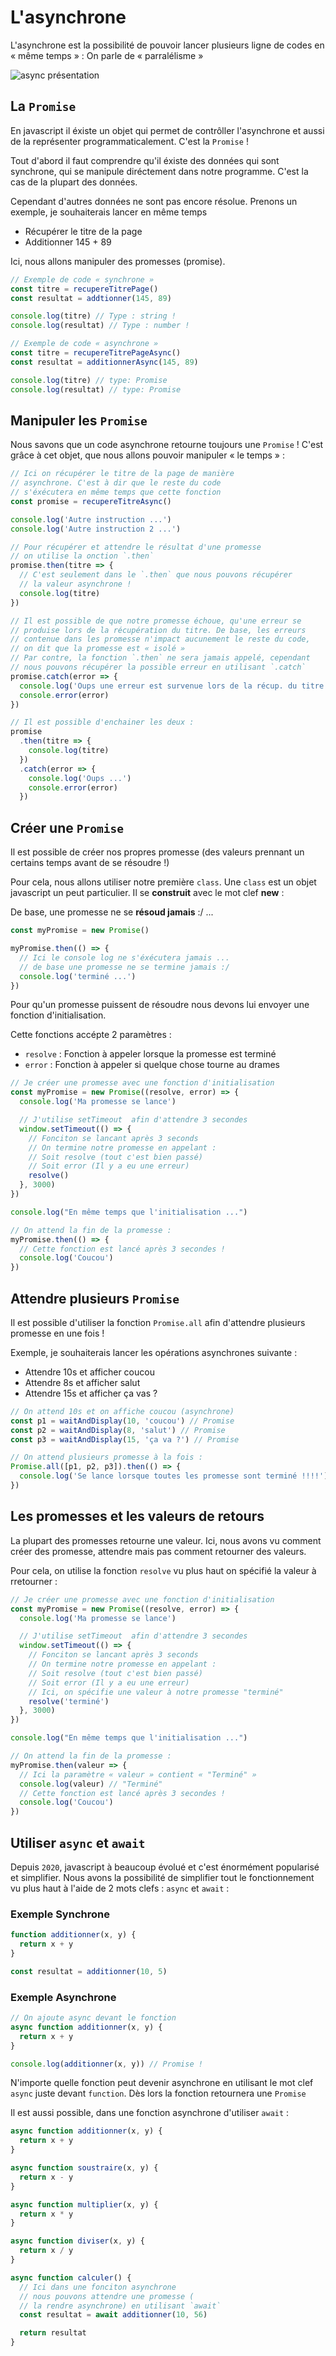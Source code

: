 # L'asynchrone

L'asynchrone est la possibilité de pouvoir lancer plusieurs ligne de codes en « même temps » : On parle de « parralélisme »

![async présentation](../images/JS%20-%20Async.png)

## La `Promise`

En javascript il éxiste un objet qui permet de contrôller l'asynchrone et aussi de la représenter programmaticalement. C'est la `Promise` !

Tout d'abord il faut comprendre qu'il éxiste des données qui sont synchrone, qui se manipule diréctement dans notre programme. C'est la cas de la plupart des données.

Cependant d'autres données ne sont pas encore résolue. Prenons un exemple, je souhaiterais lancer en même temps

- Récupérer le titre de la page
- Additionner 145 + 89

Ici, nous allons manipuler des promesses (promise).

```js
// Exemple de code « synchrone »
const titre = recupereTitrePage()
const resultat = addtionner(145, 89)

console.log(titre) // Type : string !
console.log(resultat) // Type : number !

// Exemple de code « asynchrone »
const titre = recupereTitrePageAsync()
const resultat = additionnerAsync(145, 89)

console.log(titre) // type: Promise
console.log(resultat) // type: Promise
```

## Manipuler les `Promise`

Nous savons que un code asynchrone retourne toujours une `Promise` ! C'est grâce à cet objet, que nous allons pouvoir manipuler « le temps » :

```js
// Ici on récupérer le titre de la page de manière
// asynchrone. C'est à dir que le reste du code
// s'éxécutera en même temps que cette fonction
const promise = recupereTitreAsync()

console.log('Autre instruction ...')
console.log('Autre instruction 2 ...')

// Pour récupérer et attendre le résultat d'une promesse
// on utilise la onction `.then`
promise.then(titre => {
  // C'est seulement dans le `.then` que nous pouvons récupérer
  // la valeur asynchrone !
  console.log(titre)
})

// Il est possible de que notre promesse échoue, qu'une erreur se
// produise lors de la récupération du titre. De base, les erreurs
// contenue dans les promesse n'impact aucunement le reste du code,
// on dit que la promesse est « isolé »
// Par contre, la fonction `.then` ne sera jamais appelé, cependant
// nous pouvons récupérer la possible erreur en utilisant `.catch`
promise.catch(error => {
  console.log('Oups une erreur est survenue lors de la récup. du titre')
  console.error(error)
})

// Il est possible d'enchainer les deux :
promise
  .then(titre => {
    console.log(titre)
  })
  .catch(error => {
    console.log('Oups ...')
    console.error(error)
  })
```

## Créer une `Promise`

Il est possible de créer nos propres promesse (des valeurs prennant un certains temps avant de se résoudre !)

Pour cela, nous allons utiliser notre première `class`. Une `class` est un objet javascript un peut particulier. Il se **construit** avec le mot clef **new** :

De base, une promesse ne se **résoud jamais** :/ ...

```js
const myPromise = new Promise()

myPromise.then(() => {
  // Ici le console log ne s'éxécutera jamais ...
  // de base une promesse ne se termine jamais :/
  console.log('terminé ...')
})
```

Pour qu'un promesse puissent de résoudre nous devons lui envoyer une fonction d'initialisation.

Cette fonctions accépte 2 paramètres :

- `resolve` : Fonction à appeler lorsque la promesse est terminé
- `error` : Fonction à appeler si quelque chose tourne au drames

```js
// Je créer une promesse avec une fonction d'initialisation
const myPromise = new Promise((resolve, error) => {
  console.log('Ma promesse se lance')

  // J'utilise setTimeout  afin d'attendre 3 secondes
  window.setTimeout(() => {
    // Fonciton se lancant après 3 seconds
    // On termine notre promesse en appelant :
    // Soit resolve (tout c'est bien passé)
    // Soit error (Il y a eu une erreur)
    resolve()
  }, 3000)
})

console.log("En même temps que l'initialisation ...")

// On attend la fin de la promesse :
myPromise.then(() => {
  // Cette fonction est lancé après 3 secondes !
  console.log('Coucou')
})
```

## Attendre plusieurs `Promise`

Il est possible d'utiliser la fonction `Promise.all` afin d'attendre plusieurs promesse en une fois !

Exemple, je souhaiterais lancer les opérations asynchrones suivante :

- Attendre 10s et afficher coucou
- Attendre 8s et afficher salut
- Attendre 15s et afficher ça vas ?

```js
// On attend 10s et on affiche coucou (asynchrone)
const p1 = waitAndDisplay(10, 'coucou') // Promise
const p2 = waitAndDisplay(8, 'salut') // Promise
const p3 = waitAndDisplay(15, 'ça va ?') // Promise

// On attend plusieurs promesse à la fois :
Promise.all([p1, p2, p3]).then(() => {
  console.log('Se lance lorsque toutes les promesse sont terminé !!!!')
})
```

## Les promesses et les valeurs de retours

La plupart des promesses retourne une valeur. Ici, nous avons vu comment créer des promesse, attendre mais pas comment retourner des valeurs.

Pour cela, on utilise la fonction `resolve` vu plus haut on spécifié la valeur à rretourner :

```js
// Je créer une promesse avec une fonction d'initialisation
const myPromise = new Promise((resolve, error) => {
  console.log('Ma promesse se lance')

  // J'utilise setTimeout  afin d'attendre 3 secondes
  window.setTimeout(() => {
    // Fonciton se lancant après 3 seconds
    // On termine notre promesse en appelant :
    // Soit resolve (tout c'est bien passé)
    // Soit error (Il y a eu une erreur)
    // Ici, on spécifie une valeur à notre promesse "terminé"
    resolve('terminé')
  }, 3000)
})

console.log("En même temps que l'initialisation ...")

// On attend la fin de la promesse :
myPromise.then(valeur => {
  // Ici la paramètre « valeur » contient « "Terminé" »
  console.log(valeur) // "Terminé"
  // Cette fonction est lancé après 3 secondes !
  console.log('Coucou')
})
```

## Utiliser `async` et `await`

Depuis `2020`, javascript à beaucoup évolué et c'est énormément popularisé et simplifier. Nous avons la possibilité de simplifier tout le fonctionnement vu plus haut à l'aide de 2 mots clefs : `async` et `await` :

### Exemple Synchrone

```js
function additionner(x, y) {
  return x + y
}

const resultat = additionner(10, 5)
```

### Exemple Asynchrone

```js
// On ajoute async devant le fonction
async function additionner(x, y) {
  return x + y
}

console.log(additionner(x, y)) // Promise !
```

N'importe quelle fonction peut devenir asynchrone en utilisant le mot clef `async` juste devant `function`. Dès lors la fonction retournera une `Promise`

Il est aussi possible, dans une fonction asynchrone d'utiliser `await` :

```js
async function additionner(x, y) {
  return x + y
}

async function soustraire(x, y) {
  return x - y
}

async function multiplier(x, y) {
  return x * y
}

async function diviser(x, y) {
  return x / y
}

async function calculer() {
  // Ici dans une fonciton asynchrone
  // nous pouvons attendre une promesse (
  // la rendre asynchrone) en utilisant `await`
  const resultat = await additionner(10, 56)

  return resultat
}
```
